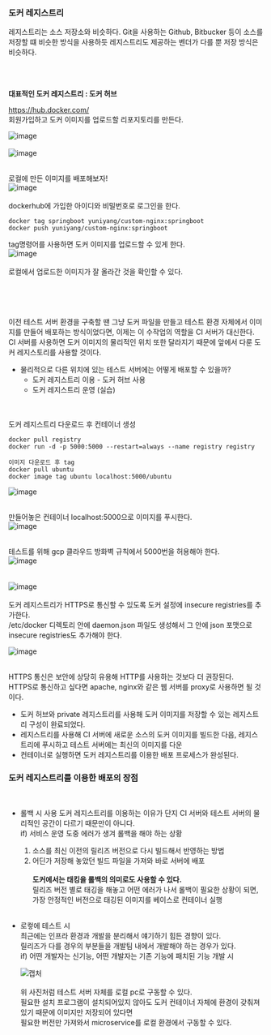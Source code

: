 ### 도커 레지스트리  
레지스트리는 소스 저장소와 비슷하다. Git을 사용하는 Github, Bitbucker 등이 소스를 저장할 떄 비슷한 방식을 사용하듯 레지스트리도 제공하는 벤더가 다를 뿐 저장 방식은 비슷하다.

<br><br>

<b> 대표적인 도커 레지스트리 : 도커 허브 </b>

https://hub.docker.com/  <br>
회원가입하고 도커 이미지를 업로드할 리포지토리를 만든다. <br>

![image](https://user-images.githubusercontent.com/43237961/174467443-83fc6b3c-8e99-4bd7-95c8-2b1e2d7733fd.png)  <br>
<br>
![image](https://user-images.githubusercontent.com/43237961/174467469-e5592004-17db-4336-b89f-24ba0930dce7.png)  <br>
<br>


로컬에 만든 이미지를 배포해보자!  <br>
![image](https://user-images.githubusercontent.com/43237961/174467602-39e32858-ce77-4533-a7af-99bf43d36f15.png)  <br>
<br>
dockerhub에 가입한 아이디와 비밀번호로 로그인을 한다.   


```linux
docker tag springboot yuniyang/custom-nginx:springboot
docker push yuniyang/custom-nginx:springboot
```


tag명령어를 사용하면 도커 이미지를 업로드할 수 있게 한다.   <br>
![image](https://user-images.githubusercontent.com/43237961/174467880-46bce456-0bc1-48a3-ba18-5e563b9bb61f.png)  <br>
<br>
로컬에서 업로드한 이미지가 잘 올라간 것을 확인할 수 있다. 

<br><br><br>

이전 테스트 서버 환경을 구축할 땐 그냥 도커 파일을 만들고 테스트 환경 자체에서 이미지를 만들어 배포하는 방식이었다면, 이제는 이 수작업의 역할을 CI 서버가 대신한다. <br>
CI 서버를 사용하면 도커 이미지의 물리적인 위치 또한 달라지기 때문에 앞에서 다룬 도커 레지스토리를 사용할 것이다. <br>

* 물리적으로 다른 위치에 있는 테스트 서버에는 어떻게 배포할 수 있을까?
  * 도커 레지스트리 이용 - 도커 허브 사용
  * 도커 레지스트리 운영 (실습)


<br><br>
도커 레지스트리 다운로드 후 컨테이너 생성
```linux
docker pull registry
docker run -d -p 5000:5000 --restart=always --name registry registry

이미지 다운로드 후 tag
docker pull ubuntu 
docker image tag ubuntu localhost:5000/ubuntu
```

 
![image](https://user-images.githubusercontent.com/43237961/174468141-de4baa50-070d-43dd-8a34-623855aa7101.png)  <br>
<br>


만들어놓은 컨테이너 localhost:5000으로 이미지를 푸시한다. <br>
![image](https://user-images.githubusercontent.com/43237961/174468185-00663272-6747-413a-ad4a-5f8ca988c86e.png)  <br><br>

테스트를 위해 gcp 클라우드 방화벽 규칙에서 5000번을 허용해야 한다. <br>
![image](https://user-images.githubusercontent.com/43237961/174468297-7baf1069-5dc9-490f-b125-1334089281a0.png) 
<br><br>  
![image](https://user-images.githubusercontent.com/43237961/174468509-2aa0f05c-f461-4996-b642-04e98f6826fa.png)  <br><br>
도커 레지스트리가 HTTPS로 통신할 수 있도록 도커 설정에 insecure registries를 추가한다. <br>
/etc/docker 디렉토리 안에 daemon.json 파일도 생성해서 그 안에 json 포맷으로 insecure registries도 추가해야 한다. <br>

![image](https://user-images.githubusercontent.com/43237961/174491612-2cd2cd04-becf-4e18-9f92-a38c1b22c596.png)
 <br><br>
 
 
 HTTPS 통신은 보안에 상당히 유용해 HTTP를 사용하는 것보다 더 권장된다. <br>
 HTTPS로 통신하고 싶다면 apache, nginx와 같은 웹 서버를 proxy로 사용하면 될 것이다. <br>

* 도커 허브와 private 레지스트리를 사용해 도커 이미지를 저장할 수 있는 레지스트리 구성이 완료되었다. 
* 레지스트리를 사용해 CI 서버에 새로운 소스의 도커 이미지를 빌드한 다음, 레지스트리에 푸시하고 테스트 서버에는 최신의 이미지를 다운
* 컨테이너로 실행하면 도커 레지스트리를 이용한 배포 프로세스가 완성된다. 


### 도커 레지스트리를 이용한 배포의 장점
 
<br>

- 롤백 시 사용 
  도커 레지스트리를 이용하는 이유가 단지 CI 서버와 테스트 서버의 물리적인 공간이 다르기 때문만이 아니다. <br>
  if) 서비스 운영 도중 에러가 생겨 롤백을 해야 하는 상황 <br>
  1. 소스를 최신 이전의 릴리즈 버전으로 다시 빌드해서 반영하는 방법
  2. 어딘가 저장해 놓았던 빌드 파일을 가져와 바로 서버에 배포
  <br><br>
  <b> 도커에서는 태킹을 롤백의 의미로도 사용할 수 있다. </b> <br>
  릴리즈 버전 별로 태깅을 해놓고 어떤 에러가 나서 롤백이 필요한 상황이 되면, 가장 안정적인 버전으로 태깅된 이미지를 베이스로 컨테이너 실행
<br><br>  
- 로컿에 테스트 시  
  최근에는 인프라 환경과 개발을 분리해서 얘기하기 힘든 경향이 있다.<br>
  릴리즈가 다를 경우의 부분들을 개발팀 내에서 개발해야 하는 경우가 있다. <br>
  if) 어떤 개발자는 신기능, 어떤 개발자는 기존 기능에 패치된 기능 개발 시
  
  ![캡처](https://user-images.githubusercontent.com/43237961/174492844-065b80fe-9dc7-40c1-abd6-62c13007af7d.JPG)  <br><br>
  위 사진처럼 테스트 서버 자체를 로컬 pc로 구동할 수 있다. <br>
  필요한 설치 프로그램이 설치되어있지 않아도 도커 컨테이너 자체에 환경이 갖춰져 있기 때문에 이미지만 저장되어 있다면 <br>
  필요한 버전만 가져와서 microservice를 로컬 환경에서 구동할 수 있다. <br><br>
  

  
  
